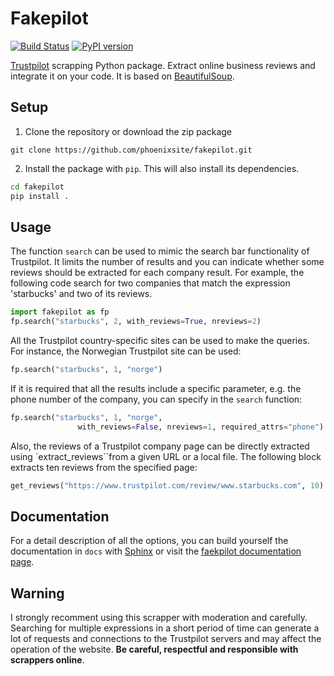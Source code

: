 # Fakepilot

[![Build Status](https://github.com/phoenixsite/fakepilot/actions/workflows/python-app.yml/badge.svg)](https://github.com/phoenixsite/fakepilot/actions/workflows/python-app.yml)
[![PyPI version](https://badge.fury.io/py/fakepilot.svg)](https://pypi.org/project/fakepilot/)

[Trustpilot](https://www.trustpilot.com/) scrapping Python package.
Extract online business reviews and integrate it on your code.
It is based on [BeautifulSoup](https://www.crummy.com/software/BeautifulSoup/).

## Setup

1. Clone the repository or download the zip package

```
git clone https://github.com/phoenixsite/fakepilot.git
```

2. Install the package with `pip`. This will also install its dependencies.

``` sh
cd fakepilot
pip install .
```

## Usage
The function `search` can be used to mimic the search bar functionality
of Trustpilot. It limits the number of results and you can
indicate whether some reviews should be extracted for each company result.
For example, the following code search for two companies that match
the expression 'starbucks' and two of its reviews.

``` python
import fakepilot as fp
fp.search("starbucks", 2, with_reviews=True, nreviews=2)
```

All the Trustpilot country-specific sites can be used to make the queries.
For instance, the Norwegian Trustpilot site can be used:

``` python
fp.search("starbucks", 1, "norge")
```

If it is required that all the results include a specific parameter, e.g.
the phone number of the company, you can specify
in the `search` function:

```python
fp.search("starbucks", 1, "norge",
		       with_reviews=False, nreviews=1, required_attrs="phone")
```

Also, the reviews of a Trustpilot company page can be directly extracted
using `extract_reviews``from a given URL or a local file.
The following block extracts ten reviews from the
specified page:

```python
get_reviews("https://www.trustpilot.com/review/www.starbucks.com", 10)
```

## Documentation
For a detail description of all the options, you can build yourself the documentation
in ``docs`` with [Sphinx](https://www.sphinx-doc.org/en/master/) or visit the
[faekpilot documentation page](https://fakepilot.readthedocs.io).

## Warning
I strongly recomment using this scrapper with moderation and carefully.
Searching for multiple expressions in a short period of time can generate
a lot of requests and connections to the Trustpilot servers and may affect the
operation of the website. **Be careful, respectful and responsible with
scrappers online**.
